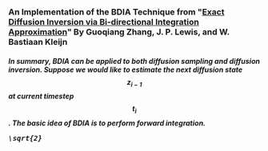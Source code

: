 ### An Implementation of the BDIA Technique from "[Exact Diffusion Inversion via Bi-directional Integration Approximation](https://arxiv.org/abs/2307.10829)" By Guoqiang Zhang, J. P. Lewis, and W. Bastiaan Kleijn

##### In summary, BDIA can be applied to both diffusion sampling and diffusion inversion. Suppose we would like to estimate the next diffusion state $$z_{i-1}$$ at current timestep $$t_i$$.  The basic idea of BDIA is to perform forward integration.  <pre xml:lang="latex">\sqrt{2}</pre>

